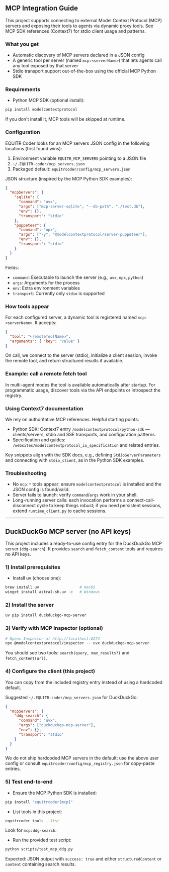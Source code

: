 ## MCP Integration Guide

This project supports connecting to external Model Context Protocol (MCP) servers and exposing their tools to agents via dynamic proxy tools. See MCP SDK references (Context7) for stdio client usage and patterns.

### What you get
- Automatic discovery of MCP servers declared in a JSON config
- A generic tool per server (named `mcp:<serverName>`) that lets agents call any tool exposed by that server
- Stdio transport support out-of-the-box using the official MCP Python SDK

### Requirements
- Python MCP SDK (optional install):

```bash
pip install modelcontextprotocol
```

If you don't install it, MCP tools will be skipped at runtime.

### Configuration
EQUITR Coder looks for an MCP servers JSON config in the following locations (first found wins):
1. Environment variable `EQUITR_MCP_SERVERS` pointing to a JSON file
2. `~/.EQUITR-coder/mcp_servers.json`
3. Packaged default: `equitrcoder/config/mcp_servers.json`

JSON structure (inspired by the MCP Python SDK examples):

```json
{
  "mcpServers": {
    "sqlite": {
      "command": "uvx",
      "args": ["mcp-server-sqlite", "--db-path", "./test.db"],
      "env": {},
      "transport": "stdio"
    },
    "puppeteer": {
      "command": "npx",
      "args": ["-y", "@modelcontextprotocol/server-puppeteer"],
      "env": {},
      "transport": "stdio"
    }
  }
}
```

Fields:
- `command`: Executable to launch the server (e.g., `uvx`, `npx`, `python`)
- `args`: Arguments for the process
- `env`: Extra environment variables
- `transport`: Currently only `stdio` is supported

### How tools appear
For each configured server, a dynamic tool is registered named `mcp:<serverName>`. It accepts:

```json
{
  "tool": "<remoteToolName>",
  "arguments": { "key": "value" }
}
```

On call, we connect to the server (stdio), initialize a client session, invoke the remote tool, and return structured results if available.

### Example: call a remote fetch tool
In multi-agent modes the tool is available automatically after startup. For programmatic usage, discover tools via the API endpoints or introspect the registry.

### Using Context7 documentation
We rely on authoritative MCP references. Helpful starting points:
- Python SDK: Context7 entry `/modelcontextprotocol/python-sdk` — clients/servers, stdio and SSE transports, and configuration patterns.
- Specification and guides: `/websites/modelcontextprotocol_io_specification` and related entries.

Key snippets align with the SDK docs, e.g., defining `StdioServerParameters` and connecting with `stdio_client`, as in the Python SDK examples.

### Troubleshooting
- No `mcp:*` tools appear: ensure `modelcontextprotocol` is installed and the JSON config is found/valid.
- Server fails to launch: verify `command`/`args` work in your shell.
- Long-running server calls: each invocation performs a connect-call-disconnect cycle to keep things robust; if you need persistent sessions, extend `runtime_client.py` to cache sessions.

---

## DuckDuckGo MCP server (no API keys)

This project includes a ready-to-use config entry for the DuckDuckGo MCP server (`ddg-search`). It provides `search` and `fetch_content` tools and requires no API keys.

### 1) Install prerequisites

- Install uv (choose one):

```bash
brew install uv                  # macOS
winget install astral-sh.uv -e   # Windows
```

### 2) Install the server

```bash
uv pip install duckduckgo-mcp-server
```

### 3) Verify with MCP Inspector (optional)

```bash
# Opens Inspector at http://localhost:6274
npx @modelcontextprotocol/inspector -- uvx duckduckgo-mcp-server
```

You should see two tools: `search(query, max_results?)` and `fetch_content(url)`.

### 4) Configure the client (this project)

You can copy from the included registry entry instead of using a hardcoded default.

Suggested `~/.EQUITR-coder/mcp_servers.json` for DuckDuckGo:

```json
{
  "mcpServers": {
    "ddg-search": {
      "command": "uvx",
      "args": ["duckduckgo-mcp-server"],
      "env": {},
      "transport": "stdio"
    }
  }
}
```

We do not ship hardcoded MCP servers in the default; use the above user config or consult `equitrcoder/config/mcp_registry.json` for copy-paste entries.

### 5) Test end-to-end

- Ensure the MCP Python SDK is installed:

```bash
pip install "equitrcoder[mcp]"
```

- List tools in this project:

```bash
equitrcoder tools --list
```

Look for `mcp:ddg-search`.

- Run the provided test script:

```bash
python scripts/test_mcp_ddg.py
```

Expected: JSON output with `success: true` and either `structuredContent` or `content` containing search results.


